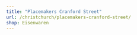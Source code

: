 ```yaml
---
title: "Placemakers Cranford Street"
url: /christchurch/placemakers-cranford-street/
shop: Eisenwaren
---
```

